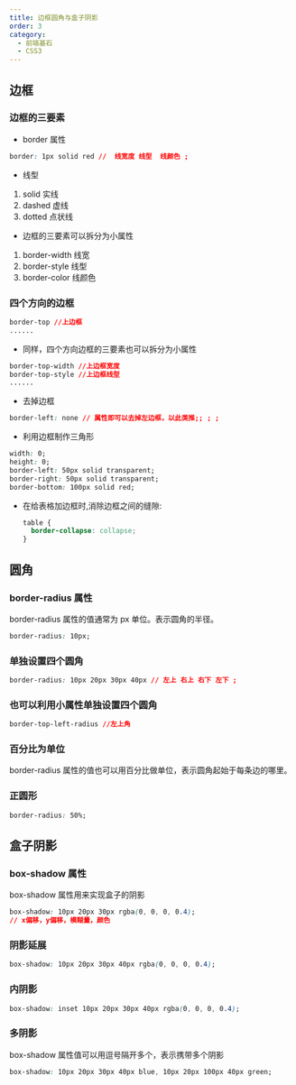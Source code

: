 ```yaml
---
title: 边框圆角与盒子阴影
order: 3
category:
  - 前端基石
  - CSS3
---
```


## 边框

### 边框的三要素

- border 属性

```css
border: 1px solid red //  线宽度 线型  线颜色 ;
```

- 线型

1. solid 实线
2. dashed 虚线
3. dotted 点状线

- 边框的三要素可以拆分为小属性

1. border-width 线宽
2. border-style 线型
3. border-color 线颜色

### 四个方向的边框

```css
border-top //上边框
......

```

- 同样，四个方向边框的三要素也可以拆分为小属性

```css
border-top-width //上边框宽度
border-top-style //上边框线型
......
```

- 去掉边框

```css
border-left: none // 属性即可以去掉左边框，以此类推;; ; ;
```

- 利用边框制作三角形

```css
width: 0;
height: 0;
border-left: 50px solid transparent;
border-right: 50px solid transparent;
border-bottom: 100px solid red;
```

- 在给表格加边框时,消除边框之间的缝隙:

  ```css
  table {
    border-collapse: collapse;
  }
  ```

## 圆角

### border-radius 属性

border-radius 属性的值通常为 px 单位。表示圆角的半径。

```css
border-radius: 10px;
```

### 单独设置四个圆角

```css
border-radius: 10px 20px 30px 40px // 左上 右上 右下 左下 ;
```

### 也可以利用小属性单独设置四个圆角

```css
border-top-left-radius //左上角
```

### 百分比为单位

border-radius 属性的值也可以用百分比做单位，表示圆角起始于每条边的哪里。

### 正圆形

```css
border-radius: 50%;
```

## 盒子阴影

### box-shadow 属性

box-shadow 属性用来实现盒子的阴影

```css
box-shadow: 10px 20px 30px rgba(0, 0, 0, 0.4);
// x偏移，y偏移，模糊量，颜色
```

### 阴影延展

```css
box-shadow: 10px 20px 30px 40px rgba(0, 0, 0, 0.4);
```

### 内阴影

```css
box-shadow: inset 10px 20px 30px 40px rgba(0, 0, 0, 0.4);
```

### 多阴影

box-shadow 属性值可以用逗号隔开多个，表示携带多个阴影

```css
box-shadow: 10px 20px 30px 40px blue, 10px 20px 100px 40px green;
```
